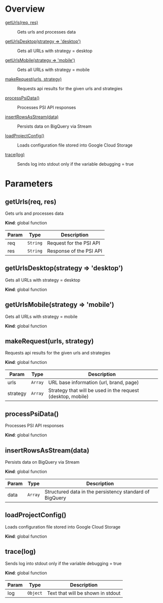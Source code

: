 # Overview

<dl>

<dt><a href="#getUrls">getUrls(req, res)</a></dt>
<dd><p>Gets urls and processes data</p></dd>

<dt><a href="#getUrlsDesktop">getUrlsDesktop(strategy => 'desktop')</a></dt>
<dd><p>Gets all URLs with strategy = desktop</p></dd>

<dt><a href="#getUrlsMobile">getUrlsMobile(strategy => 'mobile')</a></dt>
<dd><p>Gets all URLs with strategy = mobile</p></dd>

<dt><a href="#makeRequest">makeRequest(urls, strategy)</a></dt>
<dd><p>Requests api results for the given urls and strategies</p></dd>

<dt><a href="#processPsiData">processPsiData()</a></dt>
<dd><p>Processes PSI API responses</p></dd>

<dt><a href="#insertRowsAsStream">insertRowsAsStream(data)</a></dt>
<dd><p>Persists data on BigQuery via Stream</p></dd>

<dt><a href="#loadProjectConfig">loadProjectConfig()</a></dt>
<dd><p>Loads configuration file stored into Google Cloud Storage</p></dd>

<dt><a href="#trace">trace(log)</a></dt>
<dd><p>Sends log into stdout only if the variable debugging = true</p></dd>

</dl>

# Parameters

<a name="getUrls"></a>

## getUrls(req, res)

Gets urls and processes data

**Kind**: global function

| Param | Type                | Description             |
| ----- | ------------------- | ----------------------- |
| req   | <code>String</code> | Request for the PSI API |
| res   | <code>String</code> | Response of the PSI API |

<a name="getUrlsDesktop"></a>

## getUrlsDesktop(strategy => 'desktop')

Gets all URLs with strategy = desktop

**Kind**: global function

<a name="getUrlsMobile"></a>

## getUrlsMobile(strategy => 'mobile')

Gets all URLs with strategy = mobile

**Kind**: global function

<a name="makeRequest"></a>

## makeRequest(urls, strategy)

Requests api results for the given urls and strategies

**Kind**: global function

| Param    | Type               | Description                                                 |
| -------- | ------------------ | ----------------------------------------------------------- |
| urls     | <code>Array</code> | URL base information (url, brand, page)                     |
| strategy | <code>Array</code> | Strategy that will be used in the request (desktop, mobile) |

<a name="processPsiData"></a>

## processPsiData()

Processes PSI API responses

**Kind**: global function

<a name="insertRowsAsStream"></a>

## insertRowsAsStream(data)

Persists data on BigQuery via Stream

**Kind**: global function

| Param | Type               | Description                                             |
| ----- | ------------------ | ------------------------------------------------------- |
| data  | <code>Array</code> | Structured data in the persistency standard of BigQuery |

<a name="loadProjectConfig"></a>

## loadProjectConfig()

Loads configuration file stored into Google Cloud Storage

**Kind**: global function  
<a name="trace"></a>

## trace(log)

Sends log into stdout only if the variable debugging = true

**Kind**: global function

| Param | Type                | Description                       |
| ----- | ------------------- | --------------------------------- |
| log   | <code>Object</code> | Text that will be shown in stdout |
